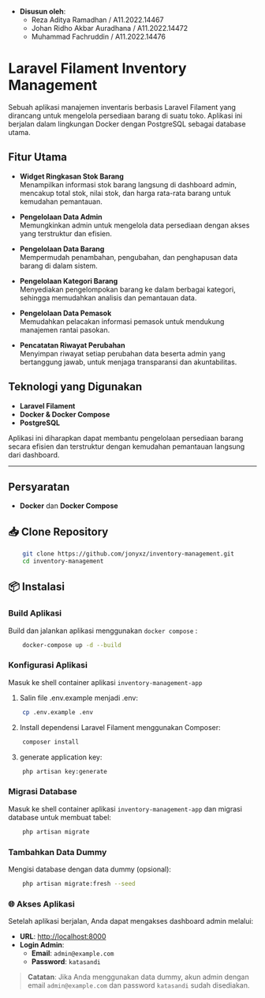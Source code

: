 - **Disusun oleh**:
  - Reza Aditya Ramadhan / A11.2022.14467
  - Johan Ridho Akbar Auradhana / A11.2022.14472
  - Muhammad Fachruddin / A11.2022.14476


# Laravel Filament Inventory Management

Sebuah aplikasi manajemen inventaris berbasis Laravel Filament yang dirancang untuk mengelola persediaan barang di suatu toko. Aplikasi ini berjalan dalam lingkungan Docker dengan PostgreSQL sebagai database utama.

## Fitur Utama

- **Widget Ringkasan Stok Barang**  
  Menampilkan informasi stok barang langsung di dashboard admin, mencakup total stok, nilai stok, dan harga rata-rata barang untuk kemudahan pemantauan.

- **Pengelolaan Data Admin**  
  Memungkinkan admin untuk mengelola data persediaan dengan akses yang terstruktur dan efisien.

- **Pengelolaan Data Barang**  
  Mempermudah penambahan, pengubahan, dan penghapusan data barang di dalam sistem.

- **Pengelolaan Kategori Barang**  
  Menyediakan pengelompokan barang ke dalam berbagai kategori, sehingga memudahkan analisis dan pemantauan data.

- **Pengelolaan Data Pemasok**  
  Memudahkan pelacakan informasi pemasok untuk mendukung manajemen rantai pasokan.

- **Pencatatan Riwayat Perubahan**  
  Menyimpan riwayat setiap perubahan data beserta admin yang bertanggung jawab, untuk menjaga transparansi dan akuntabilitas.

## Teknologi yang Digunakan

- **Laravel Filament**
- **Docker & Docker Compose**
- **PostgreSQL**

Aplikasi ini diharapkan dapat membantu pengelolaan persediaan barang secara efisien dan terstruktur dengan kemudahan pemantauan langsung dari dashboard.

---

## Persyaratan

- **Docker** dan **Docker Compose**

## 📥 Clone Repository

```bash
    git clone https://github.com/jonyxz/inventory-management.git
    cd inventory-management
```

## 📦 Instalasi 

### Build Aplikasi

Build dan jalankan aplikasi menggunakan `docker compose` :

```bash
    docker-compose up -d --build
```

### Konfigurasi Aplikasi
Masuk ke shell container aplikasi `inventory-management-app`

1. Salin file .env.example menjadi .env:

```bash
    cp .env.example .env
```
2. Install dependensi Laravel Filament menggunakan Composer:

```bash
    composer install
```

3. generate application key:

```bash
    php artisan key:generate
```

### Migrasi Database

Masuk ke shell container aplikasi `inventory-management-app` dan migrasi database untuk membuat tabel:

```bash
    php artisan migrate
```

### Tambahkan Data Dummy

Mengisi database dengan data dummy (opsional):

```bash
    php artisan migrate:fresh --seed
```

### 🌐 Akses Aplikasi

Setelah aplikasi berjalan, Anda dapat mengakses dashboard admin melalui:

- **URL**: [http://localhost:8000](http://localhost:8000)
- **Login Admin**:
  - **Email**: `admin@example.com`
  - **Password**: `katasandi`

> **Catatan**: Jika Anda menggunakan data dummy, akun admin dengan email `admin@example.com` dan password `katasandi` sudah disediakan.
